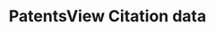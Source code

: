 ---
layout: default
cost: None
description: Citation to foreign patents from US patents (foreigncitation), citation
  to US patent applications from US patents (usapplicationcitation), citation to US
  patents from US patents (uspatentcitation), non-patent citations in patents (otherreference)
last_edit: Wed, 05 Apr 2023 15:39:07 GMT
location: https://patentsview.org/download/data-download-tables
maintained_by: USPTO
record_creation_timestamp: 10/26/2021
shortname: patentsview_citations
tags:
- United States
- citation
terms_of_use: Creative Commons Attribution 4.0 International License.
title: PatentsView Citation data
uuid: 5d36b07b-b6c6-4aac-8181-c540a95dc26f
wed,_01_dec_2021_19:13:44_gmt: Wed, 01 Dec 2021 19:25:29 GMT
---